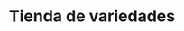 ---
title: "Tienda de variedades"
url: /alpacoma/tienda-de-variedades-avenida-diego-de-ocana-2/
shop: comodidad
---